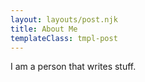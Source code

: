 ```yaml
---
layout: layouts/post.njk
title: About Me
templateClass: tmpl-post
---
```


I am a person that writes stuff.
